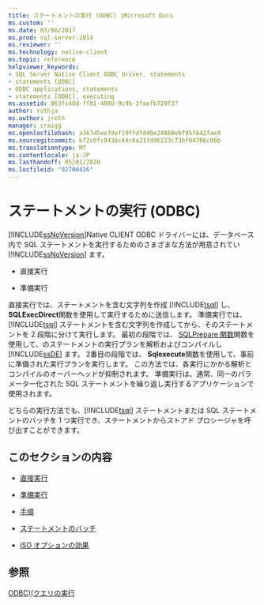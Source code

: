 ```yaml
---
title: ステートメントの実行 (ODBC) |Microsoft Docs
ms.custom: ''
ms.date: 03/06/2017
ms.prod: sql-server-2014
ms.reviewer: ''
ms.technology: native-client
ms.topic: reference
helpviewer_keywords:
- SQL Server Native Client ODBC driver, statements
- statements [ODBC]
- ODBC applications, statements
- statements [ODBC], executing
ms.assetid: 063fc40d-ff81-490d-9c9b-2faefb729f37
author: rothja
ms.author: jroth
manager: craigg
ms.openlocfilehash: a367d5ee7def19ffdfd40e24860ebf95f642fae9
ms.sourcegitcommit: b72c9fc9436c44c6a21fd96223c73bf94706c06b
ms.translationtype: MT
ms.contentlocale: ja-JP
ms.lasthandoff: 05/01/2020
ms.locfileid: "82700426"
---
```

# <a name="executing-statements-odbc"></a>ステートメントの実行 (ODBC)
  [!INCLUDE[ssNoVersion](../../../includes/ssnoversion-md.md)]Native CLIENT ODBC ドライバーには、データベース内で SQL ステートメントを実行するためのさまざまな方法が用意されてい [!INCLUDE[ssNoVersion](../../../includes/ssnoversion-md.md)] ます。  
  
-   直接実行  
  
-   準備実行  
  
 直接実行では、ステートメントを含む文字列を作成 [!INCLUDE[tsql](../../../includes/tsql-md.md)] し、 **SQLExecDirect**関数を使用して実行するために送信します。 準備実行では、[!INCLUDE[tsql](../../../includes/tsql-md.md)] ステートメントを含む文字列を作成してから、そのステートメントを 2 段階に分けて実行します。 最初の段階では、 [SQLPrepare 関数](https://go.microsoft.com/fwlink/?LinkId=59360)関数を使用して、のステートメントの実行プランを解析およびコンパイルし [!INCLUDE[ssDE](../../../includes/ssde-md.md)] ます。 2番目の段階では、 **Sqlexecute**関数を使用して、事前に準備された実行プランを実行します。 この方法では、各実行にかかる解析とコンパイルのオーバーヘッドが抑制されます。 準備実行は、通常、同一のパラメーター化された SQL ステートメントを繰り返し実行するアプリケーションで使用されます。  
  
 どちらの実行方法でも、[!INCLUDE[tsql](../../../includes/tsql-md.md)] ステートメントまたは SQL ステートメントのバッチを 1 つ実行でき、ステートメントからストアド プロシージャを呼び出すことができます。  
  
## <a name="in-this-section"></a>このセクションの内容  
  
-   [直接実行](direct-execution.md)  
  
-   [準備実行](prepared-execution.md)  
  
-   [手順](procedures.md)  
  
-   [ステートメントのバッチ](batches-of-statements.md)  
  
-   [ISO オプションの効果](effects-of-iso-options.md)  
  
## <a name="see-also"></a>参照  
 [ODBC&#41;&#40;クエリの実行](../executing-queries-odbc.md)  
  
  
